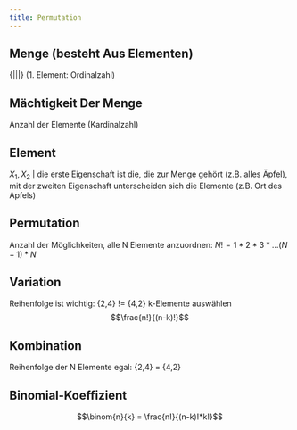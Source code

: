 ```yaml
---
title: Permutation
---
```


## Menge (besteht Aus Elementen)

{|||} (1. Element: Ordinalzahl)

## Mächtigkeit Der Menge

Anzahl der Elemente (Kardinalzahl)

## Element

$X_1, X_2$ | die erste Eigenschaft ist die, die zur Menge gehört (z.B. alles Äpfel), mit der zweiten Eigenschaft unterscheiden sich die Elemente (z.B. Ort des Apfels)

## Permutation

Anzahl der Möglichkeiten, alle N Elemente anzuordnen:
$N! =1*2*3*...(N-1)*N$

## Variation

Reihenfolge ist wichtig: {2,4} != {4,2}
k-Elemente auswählen
$$\frac{n!}{(n-k)!}$$

## Kombination

Reihenfolge der N Elemente egal: {2,4} = {4,2}

## Binomial-Koeffizient

$$\binom{n}{k} = \frac{n!}{(n-k)!*k!}$$